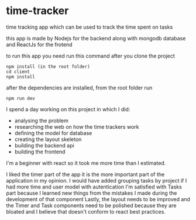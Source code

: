 # time-tracker
time tracking app which can be used to track the time spent on tasks

this app is made by Nodejs for the backend along with mongodb database and ReactJs for the frotend

to run this app you need run this command after you clone the project

```
npm install (in the root folder)
cd client
npm install
```

after the dependencies are installed, from the root folder run

```
npm run dev
```

I spend a day working on this project in which I did:

- analysing the problem
- researching the web on how the time trackers work
- defining the model for database
- creating the layout skeleton
- building the backend api
- building the frontend 

I'm a beginner with react so it took me more time than I estimated.

I liked the timer part of the app it is the more important part of the application in my opinion.
I would have added grouping tasks by project if I had more time and user model with autentication
I'm satisfied with Tasks part because I learned new things from the mistakes I made during the development of that component
Lastly, the layout needs to be improved and the Timer and Task components need to be polished because they are bloated and I believe that doesn't conform to react best practices.
